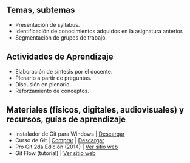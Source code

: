 
## Temas, subtemas

* Presentación de syllabus.
* Identificación de conocimientos adquidos en la asignatura anterior.
* Segmentación de grupos de trabajo.

## Actividades de Aprendizaje

* Elaboración de síntesis por el docente.
* Plenario a partir de preguntas.
* Discusión en plenario.
* Reforzamiento de conceptos.

## Materiales (físicos, digitales, audiovisuales) y recursos, guías de aprendizaje

* Instalador de Git para Windows | [Descargar](https://git-scm.com/download/win)
* Curso de Git | [Comprar](https://www.video2brain.com/mx/cursos/git) | [Descargar]()
* Pro Git 2da Edición (2014) | [Ver sitio web](https://git-scm.com/book/es/v2)
* Git Flow (tutorial) | [Ver sitio web](http://dazzet.co/tutorial-de-git-flow/)

